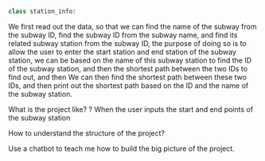 ```python
class station_info:


```

We first read out the data, so that we can find the name of the subway from the subway ID, find the subway ID from the subway name, and find its related subway station from the subway ID, the purpose of doing so is to allow the user to enter the start station and end station of the subway station, we can be based on the name of this subway station to find the ID of the subway station, and then the shortest path between the two IDs to find out, and then We can then find the shortest path between these two IDs, and then print out the shortest path based on the ID and the name of the subway station.

What is the project like?
?
When the user inputs the start and end points of the subway station

How to understand the structure of the project?


Use a chatbot to teach me how to build the big picture of the project.